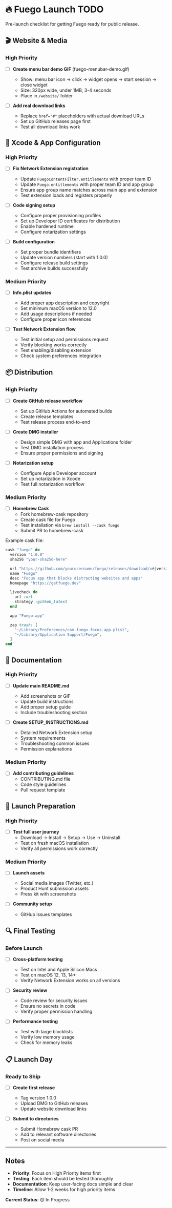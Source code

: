 # 🔥 Fuego Launch TODO

Pre-launch checklist for getting Fuego ready for public release.

## 🎬 Website & Media

### High Priority
- [ ] **Create menu bar demo GIF** (fuego-menubar-demo.gif)
  - Show: menu bar icon → click → widget opens → start session → close widget
  - Size: 320px wide, under 1MB, 3-4 seconds
  - Place in `/website/` folder

- [ ] **Add real download links**
  - Replace `href="#"` placeholders with actual download URLs
  - Set up GitHub releases page first
  - Test all download links work

## 🔧 Xcode & App Configuration

### High Priority
- [ ] **Fix Network Extension registration**
  - Update `FuegoContentFilter.entitlements` with proper team ID
  - Update `Fuego.entitlements` with proper team ID and app group
  - Ensure app group name matches across main app and extension
  - Test extension loads and registers properly

- [ ] **Code signing setup**
  - Configure proper provisioning profiles
  - Set up Developer ID certificates for distribution
  - Enable hardened runtime
  - Configure notarization settings

- [ ] **Build configuration**
  - Set proper bundle identifiers
  - Update version numbers (start with 1.0.0)
  - Configure release build settings
  - Test archive builds successfully

### Medium Priority
- [ ] **Info.plist updates**
  - Add proper app description and copyright
  - Set minimum macOS version to 12.0
  - Add usage descriptions if needed
  - Configure proper icon references

- [ ] **Test Network Extension flow**
  - Test initial setup and permissions request
  - Verify blocking works correctly
  - Test enabling/disabling extension
  - Check system preferences integration

## 📦 Distribution

### High Priority
- [ ] **Create GitHub release workflow**
  - Set up GitHub Actions for automated builds
  - Create release templates
  - Test release process end-to-end

- [ ] **Create DMG installer**
  - Design simple DMG with app and Applications folder
  - Test DMG installation process
  - Ensure proper permissions and signing

- [ ] **Notarization setup**
  - Configure Apple Developer account
  - Set up notarization in Xcode
  - Test full notarization workflow

### Medium Priority
- [ ] **Homebrew Cask**
  - Fork homebrew-cask repository
  - Create cask file for Fuego
  - Test installation via `brew install --cask fuego`
  - Submit PR to homebrew-cask

Example cask file:
```ruby
cask "fuego" do
  version "1.0.0"
  sha256 "your-sha256-here"

  url "https://github.com/yourusername/fuego/releases/download/v#{version}/Fuego-#{version}.dmg"
  name "Fuego"
  desc "Focus app that blocks distracting websites and apps"
  homepage "https://getfuego.dev"

  livecheck do
    url :url
    strategy :github_latest
  end

  app "Fuego.app"

  zap trash: [
    "~/Library/Preferences/com.fuego.focus-app.plist",
    "~/Library/Application Support/Fuego",
  ]
end
```

## 📝 Documentation

### High Priority
- [ ] **Update main README.md**
  - Add screenshots or GIF
  - Update build instructions
  - Add proper setup guide
  - Include troubleshooting section

- [ ] **Create SETUP_INSTRUCTIONS.md**
  - Detailed Network Extension setup
  - System requirements
  - Troubleshooting common issues
  - Permission explanations

### Medium Priority
- [ ] **Add contributing guidelines**
  - CONTRIBUTING.md file
  - Code style guidelines
  - Pull request template

## 🚀 Launch Preparation

### High Priority
- [ ] **Test full user journey**
  - Download → Install → Setup → Use → Uninstall
  - Test on fresh macOS installation
  - Verify all permissions work correctly

### Medium Priority
- [ ] **Launch assets**
  - Social media images (Twitter, etc.)
  - Product Hunt submission assets
  - Press kit with screenshots

- [ ] **Community setup**
  - GitHub issues templates

## 🔍 Final Testing

### Before Launch
- [ ] **Cross-platform testing**
  - Test on Intel and Apple Silicon Macs
  - Test on macOS 12, 13, 14+
  - Verify Network Extension works on all versions

- [ ] **Security review**
  - Code review for security issues
  - Ensure no secrets in code
  - Verify proper permission handling

- [ ] **Performance testing**
  - Test with large blocklists
  - Verify low memory usage
  - Check for memory leaks

## 📋 Launch Day

### Ready to Ship
- [ ] **Create first release**
  - Tag version 1.0.0
  - Upload DMG to GitHub releases
  - Update website download links

- [ ] **Submit to directories**
  - Submit Homebrew cask PR
  - Add to relevant software directories
  - Post on social media

---

## Notes

- **Priority**: Focus on High Priority items first
- **Testing**: Each item should be tested thoroughly
- **Documentation**: Keep user-facing docs simple and clear
- **Timeline**: Allow 1-2 weeks for high priority items

**Current Status**: 🟡 In Progress
